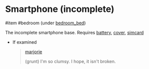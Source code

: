 # Smartphone (incomplete)

#item #bedroom (under [bedroom_bed](bedroom_bed.md))

The incomplete smartphone base. Requires [battery](items/battery.md), [cover](items/cover.md), [simcard](items/simcard.md)

- If examined

  > [marjorie](characters/marjorie.md)
  >
  > (grunt) I'm so clumsy. I hope, it isn't broken.


